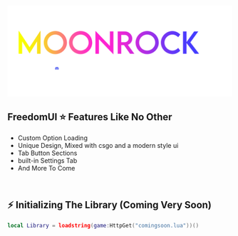 [![landingpod](MoonRockLogo_D.png)](https://discord.gg/rXbGpfuKmV)

## FreedomUI ⭐ Features Like No Other
- Custom Option Loading
- Unique Design, Mixed with csgo and a modern style ui
- Tab Button Sections
- built-in Settings Tab
- And More To Come
<br/>

## ⚡ Initializing The Library (Coming Very Soon)
```lua
local Library = loadstring(game:HttpGet("comingsoon.lua"))()
```

